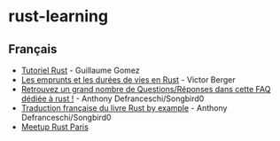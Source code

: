 # rust-learning

## Français

* [Tutoriel Rust](http://blog.guillaume-gomez.fr/Rust) - Guillaume Gomez
* [Les emprunts et les durées de vies en Rust](https://levans.fr/borrowing-and-lifetimes-in-rust-fr.html) - Victor Berger
* [Retrouvez un grand nombre de Questions/Réponses dans cette FAQ dédiée à rust !](https://github.com/Songbird0/Rust_FAQ) - Anthony Defranceschi/Songbird0
* [Traduction française du livre Rust by example](https://github.com/Songbird0/FR_RBE) - Anthony Defranceschi/Songbird0
* [Meetup Rust Paris](https://www.meetup.com/fr-FR/Rust-Paris/)

